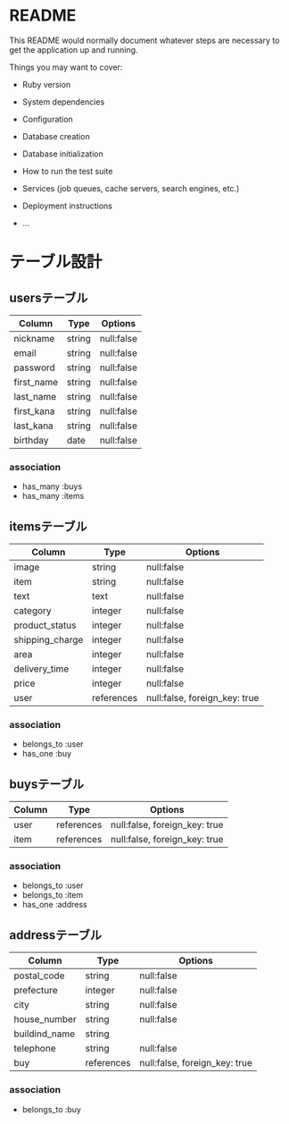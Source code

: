 # README

This README would normally document whatever steps are necessary to get the
application up and running.

Things you may want to cover:

* Ruby version

* System dependencies

* Configuration

* Database creation

* Database initialization

* How to run the test suite

* Services (job queues, cache servers, search engines, etc.)

* Deployment instructions

* ...




# テーブル設計
<!-- マークダウン記法で記述 -->

<!-- ユーザー管理機能のテーブル -->
## usersテーブル

| Column     | Type    | Options    |
| ---------- | ------- | ---------- |
| nickname   | string  | null:false |
| email      | string  | null:false |
| password   | string  | null:false |
| first_name | string  | null:false |
| last_name  | string  | null:false |
| first_kana | string  | null:false |
| last_kana  | string  | null:false |
| birthday   | date    | null:false |


### association

- has_many :buys
- has_many :items

<!-- 商品情報のテーブル -->
## itemsテーブル

| Column          | Type       | Options                       |
| --------------- | ---------- | ----------------------------- |
| image           | string     | null:false                    |
| item            | string     | null:false                    |
| text            | text       | null:false                    |
| category        | integer    | null:false                    |
| product_status  | integer    | null:false                    |
| shipping_charge | integer    | null:false                    |
| area            | integer    | null:false                    |
| delivery_time   | integer    | null:false                    |
| price           | integer    | null:false                    |
| user            | references | null:false, foreign_key: true |

### association

- belongs_to :user
- has_one :buy

<!-- 購入情報のテーブル -->
## buysテーブル

| Column      | Type       | Options                       |
| ----------- | ---------- | ----------------------------  |
| user        | references | null:false, foreign_key: true |
| item        | references | null:false, foreign_key: true |

### association

- belongs_to :user
- belongs_to :item
- has_one :address

<!-- 配送先住所のテーブル -->
## addressテーブル

| Column        | Type       | Options                       |
| ------------- | ---------- | ----------------------------  |
| postal_code   | string     | null:false                    |
| prefecture    | integer    | null:false                    |
| city          | string     | null:false                    |
| house_number  | string     | null:false                    |
| buildind_name | string     |                               |
| telephone     | string     | null:false                    |
| buy           | references | null:false, foreign_key: true |

### association

- belongs_to :buy
